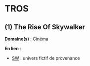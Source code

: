 # TROS

## (1) The Rise Of Skywalker

**Domaine(s)** : Cinéma

**En lien** :

+ [SW](../S/sw.md) : univers fictif de provenance
